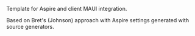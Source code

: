 <!-- 
Provide an overview of what your template package does and how to get started.
Consider previewing the README before uploading 
(https://learn.microsoft.com/en-us/nuget/nuget-org/package-readme-on-nuget-org#preview-your-readme). 
-->

Template for Aspire and client MAUI integration.

Based on Bret's (Johnson) approach with Aspire settings generated with source generators.

